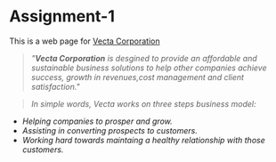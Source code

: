 # Assignment-1
This is a web page for [Vecta Corporation](http://127.0.0.1:5500/Assignment-1/index.html)
>_"**Vecta Corporation** is desgined to provide an affordable and sustainable business solutions to help other companies achieve success, growth in revenues,cost management and client satisfaction."_

>_In simple words, Vecta works on three steps business model:_
* _Helping companies to prosper and grow._
* _Assisting in converting prospects to customers._
* _Working hard towards maintaing a healthy relationship with those customers._ 
